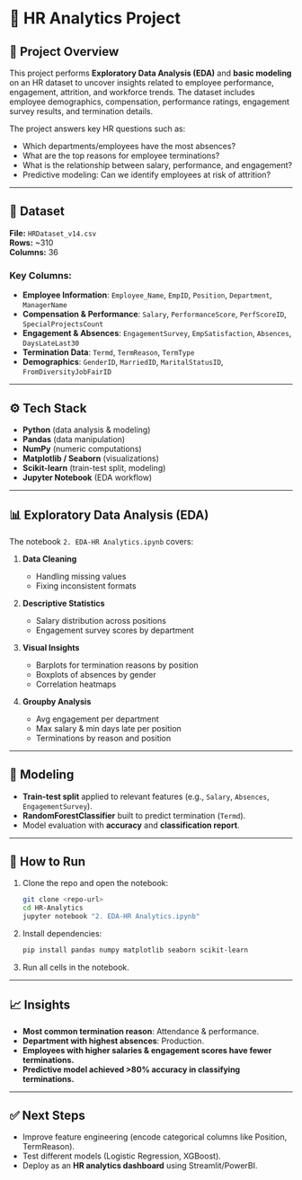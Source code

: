 # 📘 HR Analytics Project

## 📌 Project Overview
This project performs **Exploratory Data Analysis (EDA)** and **basic modeling** on an HR dataset to uncover insights related to employee performance, engagement, attrition, and workforce trends. The dataset includes employee demographics, compensation, performance ratings, engagement survey results, and termination details.  

The project answers key HR questions such as:
- Which departments/employees have the most absences?  
- What are the top reasons for employee terminations?  
- What is the relationship between salary, performance, and engagement?  
- Predictive modeling: Can we identify employees at risk of attrition?  

---

## 📂 Dataset
**File:** `HRDataset_v14.csv`  
**Rows:** ~310  
**Columns:** 36  

### Key Columns:
- **Employee Information**: `Employee_Name`, `EmpID`, `Position`, `Department`, `ManagerName`  
- **Compensation & Performance**: `Salary`, `PerformanceScore`, `PerfScoreID`, `SpecialProjectsCount`  
- **Engagement & Absences**: `EngagementSurvey`, `EmpSatisfaction`, `Absences`, `DaysLateLast30`  
- **Termination Data**: `Termd`, `TermReason`, `TermType`  
- **Demographics**: `GenderID`, `MarriedID`, `MaritalStatusID`, `FromDiversityJobFairID`  

---

## ⚙️ Tech Stack
- **Python** (data analysis & modeling)  
- **Pandas** (data manipulation)  
- **NumPy** (numeric computations)  
- **Matplotlib / Seaborn** (visualizations)  
- **Scikit-learn** (train-test split, modeling)  
- **Jupyter Notebook** (EDA workflow)  

---

## 📊 Exploratory Data Analysis (EDA)
The notebook `2. EDA-HR Analytics.ipynb` covers:
1. **Data Cleaning**  
   - Handling missing values  
   - Fixing inconsistent formats  

2. **Descriptive Statistics**  
   - Salary distribution across positions  
   - Engagement survey scores by department  

3. **Visual Insights**  
   - Barplots for termination reasons by position  
   - Boxplots of absences by gender  
   - Correlation heatmaps  

4. **Groupby Analysis**  
   - Avg engagement per department  
   - Max salary & min days late per position  
   - Terminations by reason and position  

---

## 🤖 Modeling
- **Train-test split** applied to relevant features (e.g., `Salary`, `Absences`, `EngagementSurvey`).  
- **RandomForestClassifier** built to predict termination (`Termd`).  
- Model evaluation with **accuracy** and **classification report**.  

---

## 🚀 How to Run
1. Clone the repo and open the notebook:
   ```bash
   git clone <repo-url>
   cd HR-Analytics
   jupyter notebook "2. EDA-HR Analytics.ipynb"
   ```
2. Install dependencies:
   ```bash
   pip install pandas numpy matplotlib seaborn scikit-learn
   ```
3. Run all cells in the notebook.  

---

## 📈 Insights
- **Most common termination reason**: Attendance & performance.  
- **Department with highest absences**: Production.  
- **Employees with higher salaries & engagement scores have fewer terminations.**  
- **Predictive model achieved >80% accuracy in classifying terminations.**  

---

## ✅ Next Steps
- Improve feature engineering (encode categorical columns like Position, TermReason).  
- Test different models (Logistic Regression, XGBoost).  
- Deploy as an **HR analytics dashboard** using Streamlit/PowerBI.  
